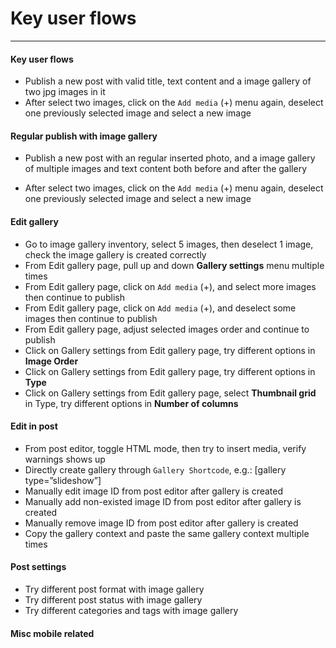 # Key user flows

---
#### Key user flows

* Publish a new post with valid title, text content and a image gallery of two jpg images in it
* After select two images, click on the `Add media` (+) menu again, deselect one previously selected image and select a new image




#### Regular publish with image gallery
* Publish a new post with an regular inserted photo, and a image gallery of multiple images and text content both before and after the gallery

* After select two images, click on the `Add media` (+) menu again, deselect one previously selected image and select a new image



#### Edit gallery
* Go to image gallery inventory, select 5 images, then deselect 1 image, check the image gallery is created correctly
* From Edit gallery page, pull up and down **Gallery settings** menu multiple times
* From Edit gallery page, click on `Add media` (+), and select more images then continue to publish
* From Edit gallery page, click on `Add media` (+), and deselect some images then continue to publish
* From Edit gallery page, adjust selected images order and continue to publish
* Click on Gallery settings from Edit gallery page, try different options in **Image Order**
* Click on Gallery settings from Edit gallery page, try different options in **Type**
* Click on Gallery settings from Edit gallery page, select **Thumbnail grid** in Type, try different options in **Number of columns**

#### Edit in post
* From post editor, toggle HTML mode, then try to insert media, verify warnings shows up
* Directly create gallery through `Gallery Shortcode`, e.g.: [gallery type=”slideshow”]
* Manually edit image ID from post editor after gallery is created
* Manually add non-existed image ID from post editor after gallery is created
* Manually remove image ID from post editor after gallery is created
* Copy the gallery context and paste the same gallery context multiple times

#### Post settings
* Try different post format with image gallery
* Try different post status with image gallery
* Try different categories and tags with image gallery

#### Misc mobile related




